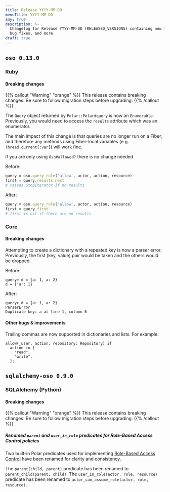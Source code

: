 ```yaml
---
title: Release YYYY-MM-DD
menuTitle: YYYY-MM-DD
any: true
description: >-
  Changelog for Release YYYY-MM-DD (RELEASED_VERSIONS) containing new features,
  bug fixes, and more.
draft: true
---
```


## `oso 0.13.0`

### Ruby

#### Breaking changes

<!-- TODO: remove warning and replace with "None" if no breaking changes. -->

{{% callout "Warning" "orange" %}}
  This release contains breaking changes. Be sure to follow migration steps
  before upgrading.
{{% /callout %}}

The `Query` object returned by `Polar::Polar#query` is now an `Enumerable`.
Previously, you would need to access the `results` attribute which
was an enumerator.

The main impact of this change is that queries are no longer run
on a Fiber, and therefore any methods using Fiber-local variables
(e.g. `Thread.current[:var]`) will work fine.

If you are only using `Oso#allowed?` there is no change needed.

Before:

```ruby
query = oso.query_rule('allow', actor, action, resource)
first = query.results.next
# raises StopIterator if no results
```

After:

```ruby
query = oso.query_rule('allow', actor, action, resource)
first = query.first
# first is nil if there are no results
```

### Core

#### Breaking changes

Attempting to create a dictionary with a repeated key is now a parser error.
Previously, the first (key, value) pair would be taken and the others would
be dropped.

Before:

```polar
query> d = {a: 1, a: 2}
d = {'a': 1}
```

After:

```polar
query> d = {a: 1, a: 2}
ParserError
Duplicate key: a at line 1, column 6
```

#### Other bugs & improvements

Trailing commas are now supported in dictionaries and lists.
For example:

```polar
allow(_user, action, repository: Repository) if
  action in [
    "read",
    "write",
  ];
```


## `sqlalchemy-oso 0.9.0`

### SQLAlchemy (Python)

#### Breaking changes

<!-- TODO: remove warning and replace with "None" if no breaking changes. -->

{{% callout "Warning" "orange" %}}
  This release contains breaking changes. Be sure to follow migration steps
  before upgrading.
{{% /callout %}}

##### Renamed `parent` and `user_in_role` predicates for Role-Based Access Control policies

Two built-in Polar predicates used for implementing [Role-Based Access Control](TODO) have been renamed for
clarity and consistency.

The `parent(child, parent)` predicate has been renamed to `parent_child(parent, child)`.
The `user_in_role(actor, role, resource)` predicate has been renamed to `actor_can_assume_role(actor, role, resource)`.
